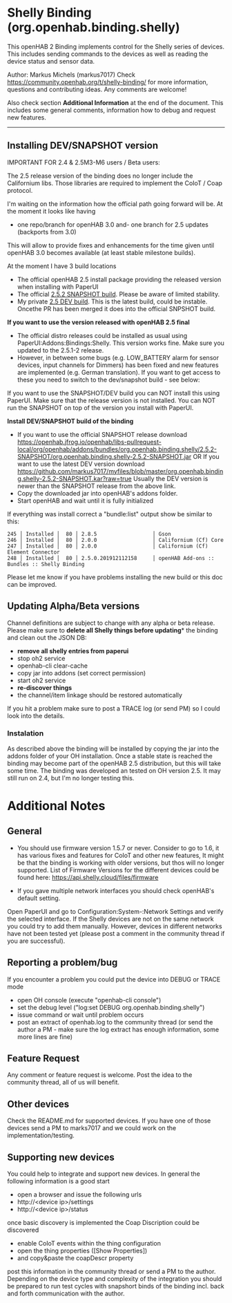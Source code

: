 # Shelly Binding (org.openhab.binding.shelly)

This openHAB 2 Binding implements control for the Shelly series of devices.
This includes sending commands to the devices as well as reading the device status and sensor data.

Author: Markus Michels (markus7017)
Check  https://community.openhab.org/t/shelly-binding/ for more information, questions and contributing ideas. Any comments are welcome!

Also check section **Additional Information** at the end of the document.
This includes some general comments, information how to debug and request new features.

---

## Installing DEV/SNAPSHOT version

IMPORTANT FOR 2.4 & 2.5M3-M6 users / Beta users:

The 2.5 release version of the binding does no longer include the Californium libs. Those libraries are required to implement the CoIoT / Coap protocol.

I'm waiting on the information how the official path going forward will be. At the moment it looks like having
- one repo/branch for openHAB 3.0 and- one branch for 2.5 updates (backports from 3.0)

This will allow to provide fixes and enhancements for the time given until openHAB 3.0 becomes available (at least stable milestone builds).

At the moment I have 3 build locations
- The official openHAB 2.5 install package providing the released version when installing with PaperUI
- The official [2.5.2 SNAPSHOT build](https://openhab.jfrog.io/openhab/libs-pullrequest-local/org/openhab/addons/bundles/org.openhab.binding.shelly/2.5.2-SNAPSHOT/). Please be aware of limited stability.
- My private [2.5 DEV build](https://github.com/markus7017/myfiles/shelly). This is the latest build, could be instable. Oncethe PR has been merged it does into the official SNPSHOT build.

**If you want to use the version released with openHAB 2.5 final**
- The official distro releases could be installed as usual using PaperUI:Addons:Bindings:Shelly. This version works fine. Make sure you updated to the 2.5.1-2 release.
- However, in between some bugs (e.g. LOW_BATTERY alarm for sensor devices, input channels for Dimmers) has been fixed and new features are implemented (e.g. German translation). If you want to get access to these you need to switch to the dev/snapshot build - see below:

If you want to use the SNAPSHOT/DEV build you can NOT install this using PaperUI. Make sure that the release version is not installed. You can NOT run the SNAPSHOT on top of the version you install with PaperUI.

**Install DEV/SNAPSHOT build of the binding**
- If you want to use the official SNAPSHOT release
download https://openhab.jfrog.io/openhab/libs-pullrequest-local/org/openhab/addons/bundles/org.openhab.binding.shelly/2.5.2-SNAPSHOT/org.openhab.binding.shelly-2.5.2-SNAPSHOT.jar
OR
If you want to use the latest DEV version download https://github.com/markus7017/myfiles/blob/master/org.openhab.binding.shelly-2.5.2-SNAPSHOT.kar?raw=true
Usually the DEV version is newer than the SNAPSHOT release from the above link.
- Copy the downloaded jar into openHAB's addons folder.
- Start openHAB and wait until it is fully initialized

If everything was install correct a "bundle:list" output show be similar to this:

```csv
245 │ Installed │  80 │ 2.8.5                  │ Gson
246 │ Installed │  80 │ 2.0.0                  │ Californium (Cf) Core
247 │ Installed │  80 │ 2.0.0                  │ Californium (Cf) Element Connector
248 │ Installed │  80 │ 2.5.0.201912112158     │ openHAB Add-ons :: Bundles :: Shelly Binding
```

Please let me know if you have problems installing the new build or this doc can be improved.

## Updating Alpha/Beta versions

Channel definitions are subject to change with any alpha or beta release. Please make sure to **delete all Shelly things before updating*** the binding and clean out the JSON DB:

- **remove all shelly entries from paperui**
- stop oh2 service
- openhab-cli clear-cache
- copy jar into addons (set correct permission)
- start oh2 service
- **re-discover things**
- the channel/item linkage should be restored automatically

If you hit a problem make sure to post a TRACE log (or send PM) so I could look into the details.

### Instalation

As described above the binding will be installed by copying the jar into the addons folder of your OH installation.
Once a stable state is reached the binding may become part of the openHAB 2.5 distribution, but this will take some time.
The binding was developed an tested on OH version 2.5. It may still run on 2.4, but I'm no longer testing this.

# Additional Notes

## General

* You should use firmware version 1.5.7 or never.  Consider to go to 1.6, it has various fixes and features for CoIoT and other new features,
It might be that the binding is working with older versions, but thos will no longer supported.
List of Firmware Versions for the different devices could be found here: https://api.shelly.cloud/files/firmware


* If you gave multiple network interfaces you should check openHAB's default setting.

Open PaperUI and go to Configuration:System-:Network Settings and verify the selected interface. 
If the Shelly devices are not on the same network you could try to add them manually.
However, devices in different networks have not been tested yet (please post a comment in the community thread if you are successful).

## Reporting a problem/bug

If you encounter a problem you could put the device into DEBUG or TRACE mode

- open OH console (execute "openhab-cli console")
- set the debug level ("log:set DEBUG org.openhab.binding.shelly")
- issue command or wait until problem occurs
- post an extract of openhab.log to the community thread (or send the author a PM - make sure the log extract has enough information, some more lines are fine)

## Feature Request

Any comment or feature request is welcome. Post the idea to the community thread, all of us will benefit.

## Other devices

Check the README.md for supported devices.
If you have one of those devices send a PM to marks7017 and we could work on the implementation/testing.

## Supporting new devices

You could help to integrate and support new devices. In general the following information is a good start

- open a browser and issue the following urls
- http://&lt;device ip&gt;/settings
- http://&lt;device ip&gt;/status

once basic discovery is implemented the Coap Discription could be discovered

- enable CoIoT events within the thing configuration
- open the thing properties ([Show Properties])
- and copy&amp;paste the coapDescr property

post this information in the community thread or send a PM to the author.
Depending on the device type and complexity of the integration you should be prepared to run test cycles with snapshort binds of the binding incl. back and forth communication with the author. 


